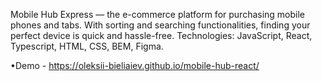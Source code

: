 Mobile Hub Express — the e-commerce platform for purchasing mobile phones and tabs. With sorting and searching functionalities, finding your perfect device is quick and hassle-free. Technologies: JavaScript, React, Typescript, HTML, CSS, BEM, Figma.

•Demo - https://oleksii-bieliaiev.github.io/mobile-hub-react/

